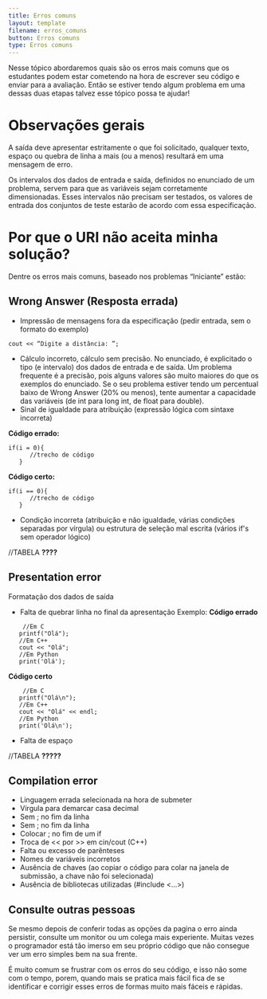 ```yaml
---
title: Erros comuns
layout: template
filename: erros_comuns
button: Erros comuns
type: Erros comuns
---
```



Nesse tópico abordaremos quais são os erros mais comuns que os estudantes podem estar cometendo na hora de escrever seu código e enviar para a avaliação. Então se estiver tendo algum problema em uma dessas duas etapas talvez esse tópico possa te ajudar!

# Observações gerais
A saída deve apresentar estritamente o que foi solicitado, qualquer texto, espaço ou quebra de linha a mais (ou a menos) resultará em uma mensagem de erro.

Os intervalos dos dados de entrada e saída, definidos no enunciado de um problema, servem para que as variáveis sejam corretamente dimensionadas. Esses intervalos não precisam ser testados, os valores de entrada dos conjuntos de teste estarão de acordo com essa especificação.

# Por que o URI não aceita minha solução?
Dentre os erros mais comuns, baseado nos problemas “Iniciante” estão:

## Wrong Answer (Resposta errada)
- Impressão de mensagens fora da especificação (pedir entrada, sem o formato do exemplo)
```
cout << “Digite a distância: ”;
```

- Cálculo incorreto, cálculo sem precisão. No enunciado, é explicitado o tipo (e intervalo) dos dados de entrada e de saída. Um problema frequente é a precisão, pois alguns valores são muito maiores do que os exemplos do enunciado. Se o seu problema estiver tendo um percentual baixo de Wrong Answer (20% ou menos), tente aumentar a capacidade das variáveis (de int para long int, de float para double).
- Sinal de igualdade para atribuição (expressão lógica com sintaxe incorreta)

**Código errado:**
```
if(i = 0){
      //trecho de código
   }
```

**Código certo:**
```
if(i == 0){
      //trecho de código
   }
```

- Condição incorreta (atribuição e não igualdade, várias condições separadas por vírgula) ou estrutura de seleção mal escrita (vários if's sem operador lógico)

//TABELA **????**

## Presentation error
Formatação dos dados de saída

- Falta de quebrar linha no final da apresentação
Exemplo:
**Código errado**
```
    //Em C
   printf("Olá");
   //Em C++
   cout << "Olá";
   //Em Python
   print('Olá');
```
**Código certo**
```
    //Em C
   printf("Olá\n");
   //Em C++
   cout << "Olá" << endl;
   //Em Python
   print('Olá\n');
```

- Falta de espaço

//TABELA **?????**

## Compilation error
- Linguagem errada selecionada na hora de submeter
- Vírgula para demarcar casa decimal
- Sem ; no fim da linha
- Sem ; no fim da linha
- Colocar ; no fim de um if
- Troca de << por >> em cin/cout (C++)
- Falta ou excesso de parênteses
- Nomes de variáveis incorretos
- Ausência de chaves (ao copiar o código para colar na janela de submissão, a chave não foi selecionada)
- Ausência de bibliotecas utilizadas (#include <...>)


## Consulte outras pessoas
Se mesmo depois de conferir todas as opções da pagina o erro ainda persistir, consulte um monitor ou um colega mais experiente. Muitas vezes o programador está tão imerso em seu próprio código que não consegue ver um erro simples bem na sua frente.

É muito comum se frustrar com os erros do seu código, e isso não some com o tempo, porem, quando mais se pratica mais fácil fica de se identificar e corrigir esses erros de formas muito mais fáceis e rápidas.
